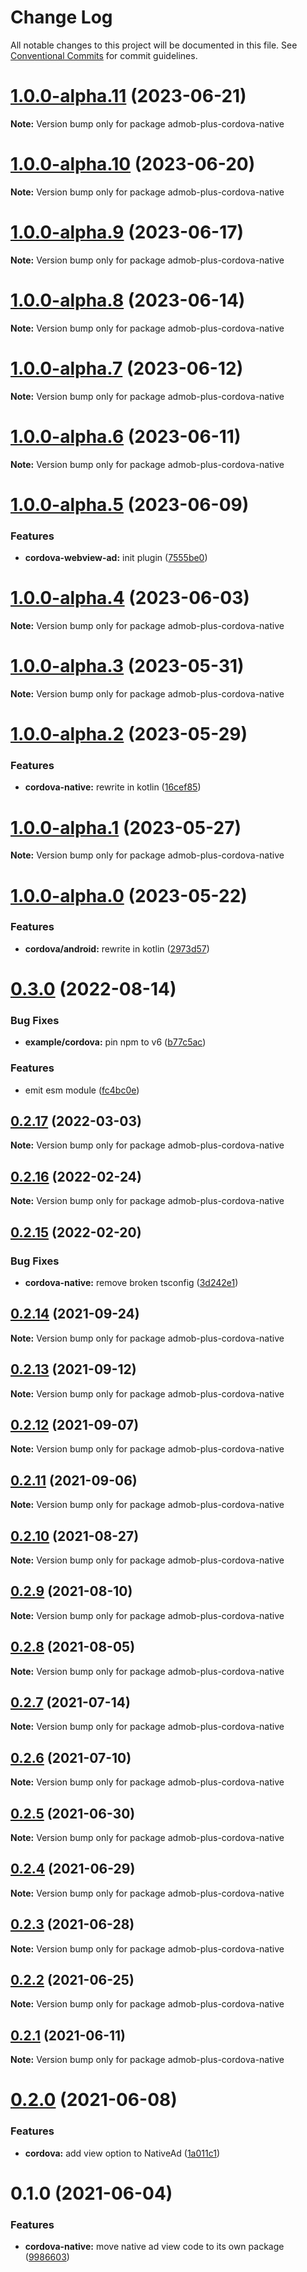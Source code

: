 # Change Log

All notable changes to this project will be documented in this file.
See [Conventional Commits](https://conventionalcommits.org) for commit guidelines.

# [1.0.0-alpha.11](https://github.com/admob-plus/admob-plus/compare/admob-plus-cordova-native@1.0.0-alpha.10...admob-plus-cordova-native@1.0.0-alpha.11) (2023-06-21)

**Note:** Version bump only for package admob-plus-cordova-native





# [1.0.0-alpha.10](https://github.com/admob-plus/admob-plus/compare/admob-plus-cordova-native@1.0.0-alpha.9...admob-plus-cordova-native@1.0.0-alpha.10) (2023-06-20)

**Note:** Version bump only for package admob-plus-cordova-native





# [1.0.0-alpha.9](https://github.com/admob-plus/admob-plus/compare/admob-plus-cordova-native@1.0.0-alpha.8...admob-plus-cordova-native@1.0.0-alpha.9) (2023-06-17)

**Note:** Version bump only for package admob-plus-cordova-native





# [1.0.0-alpha.8](https://github.com/admob-plus/admob-plus/compare/admob-plus-cordova-native@1.0.0-alpha.7...admob-plus-cordova-native@1.0.0-alpha.8) (2023-06-14)

**Note:** Version bump only for package admob-plus-cordova-native





# [1.0.0-alpha.7](https://github.com/admob-plus/admob-plus/compare/admob-plus-cordova-native@1.0.0-alpha.6...admob-plus-cordova-native@1.0.0-alpha.7) (2023-06-12)

**Note:** Version bump only for package admob-plus-cordova-native





# [1.0.0-alpha.6](https://github.com/admob-plus/admob-plus/compare/admob-plus-cordova-native@1.0.0-alpha.5...admob-plus-cordova-native@1.0.0-alpha.6) (2023-06-11)

**Note:** Version bump only for package admob-plus-cordova-native





# [1.0.0-alpha.5](https://github.com/admob-plus/admob-plus/compare/admob-plus-cordova-native@1.0.0-alpha.4...admob-plus-cordova-native@1.0.0-alpha.5) (2023-06-09)


### Features

* **cordova-webview-ad:** init plugin ([7555be0](https://github.com/admob-plus/admob-plus/commit/7555be003381d184ab5e8fe46f5bd9b5c1451ae6))





# [1.0.0-alpha.4](https://github.com/admob-plus/admob-plus/compare/admob-plus-cordova-native@1.0.0-alpha.3...admob-plus-cordova-native@1.0.0-alpha.4) (2023-06-03)

**Note:** Version bump only for package admob-plus-cordova-native





# [1.0.0-alpha.3](https://github.com/admob-plus/admob-plus/compare/admob-plus-cordova-native@1.0.0-alpha.2...admob-plus-cordova-native@1.0.0-alpha.3) (2023-05-31)

**Note:** Version bump only for package admob-plus-cordova-native





# [1.0.0-alpha.2](https://github.com/admob-plus/admob-plus/compare/admob-plus-cordova-native@1.0.0-alpha.1...admob-plus-cordova-native@1.0.0-alpha.2) (2023-05-29)


### Features

* **cordova-native:** rewrite in kotlin ([16cef85](https://github.com/admob-plus/admob-plus/commit/16cef8500daf7751fb470e121c5bfcd6f59c2dc6))





# [1.0.0-alpha.1](https://github.com/admob-plus/admob-plus/compare/admob-plus-cordova-native@1.0.0-alpha.0...admob-plus-cordova-native@1.0.0-alpha.1) (2023-05-27)

**Note:** Version bump only for package admob-plus-cordova-native





# [1.0.0-alpha.0](https://github.com/admob-plus/admob-plus/compare/admob-plus-cordova-native@0.3.0...admob-plus-cordova-native@1.0.0-alpha.0) (2023-05-22)


### Features

* **cordova/android:** rewrite in kotlin ([2973d57](https://github.com/admob-plus/admob-plus/commit/2973d570f3f23e405efcfc1d0137511a5fc253a5))





# [0.3.0](https://github.com/admob-plus/admob-plus/compare/admob-plus-cordova-native@0.2.17...admob-plus-cordova-native@0.3.0) (2022-08-14)


### Bug Fixes

* **example/cordova:** pin npm to v6 ([b77c5ac](https://github.com/admob-plus/admob-plus/commit/b77c5aca74c5333265f12150721ed8c44a503e04))


### Features

* emit esm module ([fc4bc0e](https://github.com/admob-plus/admob-plus/commit/fc4bc0e8e0edce0b4d32ca7cf660cf4453548546))





## [0.2.17](https://github.com/admob-plus/admob-plus/compare/admob-plus-cordova-native@0.2.16...admob-plus-cordova-native@0.2.17) (2022-03-03)

**Note:** Version bump only for package admob-plus-cordova-native





## [0.2.16](https://github.com/admob-plus/admob-plus/compare/admob-plus-cordova-native@0.2.15...admob-plus-cordova-native@0.2.16) (2022-02-24)

**Note:** Version bump only for package admob-plus-cordova-native





## [0.2.15](https://github.com/admob-plus/admob-plus/compare/admob-plus-cordova-native@0.2.14...admob-plus-cordova-native@0.2.15) (2022-02-20)


### Bug Fixes

* **cordova-native:** remove broken tsconfig ([3d242e1](https://github.com/admob-plus/admob-plus/commit/3d242e1592287b01ac65c06b5d0f462dbc8800ab))





## [0.2.14](https://github.com/admob-plus/admob-plus/compare/admob-plus-cordova-native@0.2.13...admob-plus-cordova-native@0.2.14) (2021-09-24)

**Note:** Version bump only for package admob-plus-cordova-native





## [0.2.13](https://github.com/admob-plus/admob-plus/compare/admob-plus-cordova-native@0.2.12...admob-plus-cordova-native@0.2.13) (2021-09-12)

**Note:** Version bump only for package admob-plus-cordova-native





## [0.2.12](https://github.com/admob-plus/admob-plus/compare/admob-plus-cordova-native@0.2.11...admob-plus-cordova-native@0.2.12) (2021-09-07)

**Note:** Version bump only for package admob-plus-cordova-native





## [0.2.11](https://github.com/admob-plus/admob-plus/compare/admob-plus-cordova-native@0.2.10...admob-plus-cordova-native@0.2.11) (2021-09-06)

**Note:** Version bump only for package admob-plus-cordova-native





## [0.2.10](https://github.com/admob-plus/admob-plus/compare/admob-plus-cordova-native@0.2.9...admob-plus-cordova-native@0.2.10) (2021-08-27)

**Note:** Version bump only for package admob-plus-cordova-native





## [0.2.9](https://github.com/admob-plus/admob-plus/compare/admob-plus-cordova-native@0.2.8...admob-plus-cordova-native@0.2.9) (2021-08-10)

**Note:** Version bump only for package admob-plus-cordova-native





## [0.2.8](https://github.com/admob-plus/admob-plus/compare/admob-plus-cordova-native@0.2.7...admob-plus-cordova-native@0.2.8) (2021-08-05)

**Note:** Version bump only for package admob-plus-cordova-native





## [0.2.7](https://github.com/admob-plus/admob-plus/compare/admob-plus-cordova-native@0.2.6...admob-plus-cordova-native@0.2.7) (2021-07-14)

**Note:** Version bump only for package admob-plus-cordova-native





## [0.2.6](https://github.com/admob-plus/admob-plus/compare/admob-plus-cordova-native@0.2.5...admob-plus-cordova-native@0.2.6) (2021-07-10)

**Note:** Version bump only for package admob-plus-cordova-native





## [0.2.5](https://github.com/admob-plus/admob-plus/compare/admob-plus-cordova-native@0.2.4...admob-plus-cordova-native@0.2.5) (2021-06-30)

**Note:** Version bump only for package admob-plus-cordova-native





## [0.2.4](https://github.com/admob-plus/admob-plus/compare/admob-plus-cordova-native@0.2.3...admob-plus-cordova-native@0.2.4) (2021-06-29)

**Note:** Version bump only for package admob-plus-cordova-native





## [0.2.3](https://github.com/admob-plus/admob-plus/compare/admob-plus-cordova-native@0.2.2...admob-plus-cordova-native@0.2.3) (2021-06-28)

**Note:** Version bump only for package admob-plus-cordova-native





## [0.2.2](https://github.com/admob-plus/admob-plus/compare/admob-plus-cordova-native@0.2.1...admob-plus-cordova-native@0.2.2) (2021-06-25)

**Note:** Version bump only for package admob-plus-cordova-native





## [0.2.1](https://github.com/admob-plus/admob-plus/compare/admob-plus-cordova-native@0.2.0...admob-plus-cordova-native@0.2.1) (2021-06-11)

**Note:** Version bump only for package admob-plus-cordova-native





# [0.2.0](https://github.com/admob-plus/admob-plus/compare/admob-plus-cordova-native@0.1.0...admob-plus-cordova-native@0.2.0) (2021-06-08)


### Features

* **cordova:** add view option to NativeAd ([1a011c1](https://github.com/admob-plus/admob-plus/commit/1a011c1f38b77272f959724ce7f6c69c44aa8759))





# 0.1.0 (2021-06-04)


### Features

* **cordova-native:** move native ad view code to its own package ([9986603](https://github.com/admob-plus/admob-plus/commit/998660305295fcf1601515fc8f8f5486d894bfe3))
